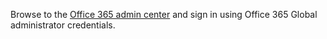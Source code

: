 Browse to the [Office 365 admin center](https://portal.office.com) and sign in using Office 365 Global administrator credentials.
